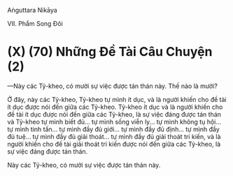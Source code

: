 Aṅguttara Nikāya

VII. Phẩm Song Ðôi

# (X) (70) Những Ðề Tài Câu Chuyện (2)

—Này các Tỷ-kheo, có mười sự việc được tán thán này. Thế nào là mười?

Ở đây, này các Tỷ-kheo, Tỷ-kheo tự mình ít dục, và là người khiến cho đề tài ít dục được nói đến giữa các Tỷ-kheo. Tỷ-kheo ít dục và là người khiến cho đề tài ít dục được nói đến giữa các Tỷ-kheo, là sự việc đáng được tán thán và Tỷ-kheo tự mình biết đủ... tự mình sống viễn ly... tự mình không tụ hội... tự mình tinh tấn... tự mình đầy đủ giới... tự mình đầy đủ định... tự mình đầy đủ tuệ... tự mình đầy đủ giải thoát... tự mình đầy đủ giải thoát tri kiến, và là người khiến cho đề tài giải thoát tri kiến được nói đến giữa các Tỷ-kheo, là sự việc đáng được tán thán.

Này các Tỷ-kheo, có mười sự việc được tán thán này.

